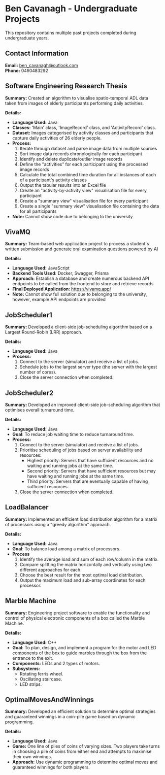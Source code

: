 # Ben Cavanagh - Undergraduate Projects
This repository contains multiple past projects completed during undergraduate years.

## Contact Information
**Email:** ben_cavanagh@outlook.com  
**Phone:** 0490483292

## Software Engineering Research Thesis
**Summary:** Created an algorithm to visualise spatio-temporal ADL data taken from images of elderly participants performing daily activities.

**Details:**
- **Language Used:** Java  
- **Classes:** 'Main' class, 'ImageRecord' class, and 'ActivityRecord' class.
- **Dataset:** Images categorised by activity classes and participants that capture daily activities of 26 elderly people.
- **Process:**
  1. Iterate through dataset and parse image data from multiple sources
  2. Sort image data records chronologically for each participant
  3. Identify and delete duplicate/outlier image records
  4. Define the "activities" for each participant using the processed image records
  5. Calculate the total combined time duration for all instances of each of a participant's activity classes
  6. Output the tabular results into an Excel file
  7. Create an "activity-by-activity view" visualisation file for every participant
  8. Create a "summary view" visualisation file for every participant
  9. Create a single "summary view" visualisation file containing the data for all participants
- **Note:** Cannot show code due to belonging to the university

## VivaMQ
**Summary:** Team-based web application project to process a student's written submission and generate oral examination questions powered by AI

**Details:**
- **Language Used:** JavaScript
- **Backend Tools Used:** Docker, Swagger, Prisma
- **Approach:** Establish a database and create numerous backend API endpoints to be called from the frontend to store and retrieve records
- **Final Deployed Application:** https://vivamq.app/
- **Note:** Cannot show full solution due to belonging to the university, however, example API endpoints are provided

## JobScheduler1
**Summary:** Developed a client-side job-scheduling algorithm based on a Largest Round-Robin (LRR) approach.

**Details:**
- **Language Used:** Java
- **Process:**
  1. Connect to the server (simulator) and receive a list of jobs.
  2. Schedule jobs to the largest server type (the server with the largest number of cores).
  3. Close the server connection when completed.

## JobScheduler2
**Summary:** Developed an improved client-side job-scheduling algorithm that optimises overall turnaround time.

**Details:**
- **Language Used:** Java
- **Goal:** To reduce job waiting time to reduce turnaround time.
- **Process:**
  1. Connect to the server (simulator) and receive a list of jobs.
  2. Prioritise scheduling of jobs based on server availability and resources:
      - Highest priority: Servers that have sufficient resources and no waiting and running jobs at the same time.
      - Second priority: Servers that have sufficient resources but may have waiting and running jobs at the same time.
      - Third priority: Servers that are eventually capable of having sufficient resources.
  3. Close the server connection when completed.

## LoadBalancer
**Summary:** Implemented an efficient load distribution algorithm for a matrix of processors using a "greedy algorithm" approach.

**Details:**
- **Language Used:** Java
- **Goal:** To balance load among a matrix of processors.
- **Process**
  1. Identify the average load and sum of each row/column in the matrix.
  2. Compare splitting the matrix horizontally and vertically using two different approaches for each.
  3. Choose the best result for the most optimal load distribution.
  4. Output the maximum load and sub-array coordinates for each processor.
  
## Marble Machine
**Summary:** Engineering project software to enable the functionality and control of physical electronic components of a box called the Marble Machine.

**Details:**
- **Language Used:** C++
- **Goal:** To plan, design, and implement a program for the motor and LED components of the box to guide marbles through the box from the entrance to the exit.
- **Components:** LEDs and 2 types of motors.
- **Subsystems:**
  - Rotating ferris wheel.
  - Oscillating staircase.
  - LED strips.

## OptimalMovesAndWinnings
**Summary:** Developed an efficient solution to determine optimal strategies and guaranteed winnings in a coin-pile game based on dynamic programming.

**Details:**
- **Language Used:** Java
- **Game:** One line of piles of coins of varying sizes. Two players take turns in choosing a pile of coins from either end and attempts to maximise their own winnings.
- **Approach:** Use dynamic programming to determine optimal moves and guaranteed winnings for both players.
